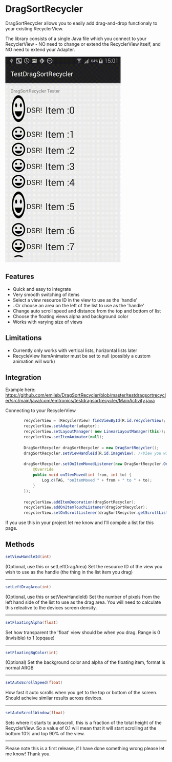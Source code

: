 DragSortRecycler
================

DragSortRecycler allows you to easily add drag-and-drop functionaly to your existing RecyclerView.

The library consists of a single Java file which you connect to your RecyclerView - NO need to change or extend the RecyclerView itself, and NO need to extend your Adapter.


![demo](Screenshots/demo.gif)

## Features
* Quick and easy to integrate
* Very smooth switching of items
* Select a view resource ID in the view to use as the 'handle'
* ..Or choose an area on the left of the list to use as the 'handle'
* Change auto scroll speed and distance from the top and bottom of list
* Choose the floating views alpha and background color
* Works with varying size of views

## Limitations
* Currently only works with vertical lists, horizontal lists later
* RecycleView ItemAnimator must be set to null (possibly a custom animation will work)

## Integration
Example here: https://github.com/emileb/DragSortRecycler/blob/master/testdragsortrecycler/src/main/java/com/emtronics/testdragsortrecycler/MainActivity.java


Connecting to your RecyclerView
```java
        recyclerView = (RecyclerView) findViewById(R.id.recyclerView);
        recyclerView.setAdapter(adapter);
        recyclerView.setLayoutManager( new LinearLayoutManager(this));
        recyclerView.setItemAnimator(null);
        
        DragSortRecycler dragSortRecycler = new DragSortRecycler();
        dragSortRecycler.setViewHandleId(R.id.imageView); //View you wish to use as the handle
        
        dragSortRecycler.setOnItemMovedListener(new DragSortRecycler.OnItemMovedListener() {
            @Override
            public void onItemMoved(int from, int to) {
                Log.d(TAG, "onItemMoved " + from + " to " + to);
            }
        });

        recyclerView.addItemDecoration(dragSortRecycler);
        recyclerView.addOnItemTouchListener(dragSortRecycler);
        recyclerView.setOnScrollListener(dragSortRecycler.getScrollListener());
```

If you use this in your project let me know and I'll compile a list for this page.

## Methods

```java
setViewHandleId(int)
```
(Optional, use this or setLeftDragArea) Set the resource ID of the view you wish to use as the handle (the thing in the list item you drag)
<hr>

```java
setLeftDragArea(int)
```
(Optional, use this or setViewHandleId) Set the number of pixels from the left hand side of the list to use as the drag area. You will need to calculate this releative to the devices screen density.
<hr>

```java
setFloatingAlpha(float)
```
Set how transparent the 'float' view should be when you drag. Range is 0 (invisible) to 1 (opqaue)
<hr>

```java
setFloatingBgColor(int)
```
(Optional) Set the background color and alpha of the floating item, format is normal ARGB
<hr>

```java
setAutoScrollSpeed(float)
```
How fast it auto scrolls when you get to the top or bottom of the screen. Should acheive similar results across devices.
<hr>

```java
setAutoScrollWindow(float)
```
Sets where it starts to autoscroll, this is a fraction of the total height of the RecyclerView. So a value of 0.1 will mean that it will start scrolling at the bottom 10% and top 90% of the view.
<hr>






Please note this is a first release, if I have done something wrong please let me know! Thank you.
